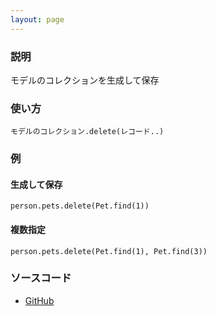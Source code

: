 ```yaml
---
layout: page
---
```


### 説明

モデルのコレクションを生成して保存

### 使い方

    モデルのコレクション.delete(レコード..)

### 例

#### 生成して保存

    person.pets.delete(Pet.find(1))

#### 複数指定

    person.pets.delete(Pet.find(1), Pet.find(3))

### ソースコード

- [GitHub](https://github.com/rails/rails/blob/984c3ef2775781d47efa9f541ce570daa2434a80/activerecord/lib/active_record/associations/collection_proxy.rb#L618)
